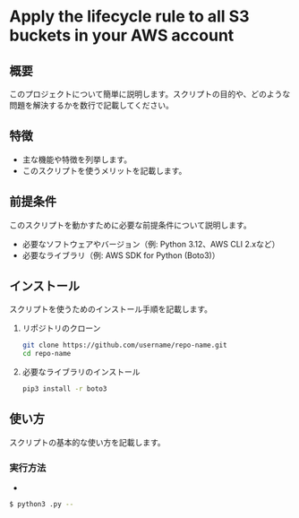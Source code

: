 # Apply the lifecycle rule to all S3 buckets in your AWS account

## 概要
このプロジェクトについて簡単に説明します。スクリプトの目的や、どのような問題を解決するかを数行で記載してください。

## 特徴
- 主な機能や特徴を列挙します。
- このスクリプトを使うメリットを記載します。

## 前提条件
このスクリプトを動かすために必要な前提条件について説明します。
- 必要なソフトウェアやバージョン（例: Python 3.12、AWS CLI 2.xなど）
- 必要なライブラリ（例: AWS SDK for Python (Boto3)）

## インストール
スクリプトを使うためのインストール手順を記載します。

1. リポジトリのクローン
    ```bash
    git clone https://github.com/username/repo-name.git
    cd repo-name
    ```

2. 必要なライブラリのインストール
    ```bash
    pip3 install -r boto3
    ```

## 使い方
スクリプトの基本的な使い方を記載します。

### 実行方法

- 


```bash
$ python3 .py --
